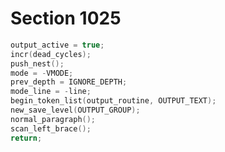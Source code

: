 # Section 1025

```c << Fire up the user's output routine and |return| >>=
output_active = true;
incr(dead_cycles);
push_nest();
mode = -VMODE;
prev_depth = IGNORE_DEPTH;
mode_line = -line;
begin_token_list(output_routine, OUTPUT_TEXT);
new_save_level(OUTPUT_GROUP);
normal_paragraph();
scan_left_brace();
return;
```
